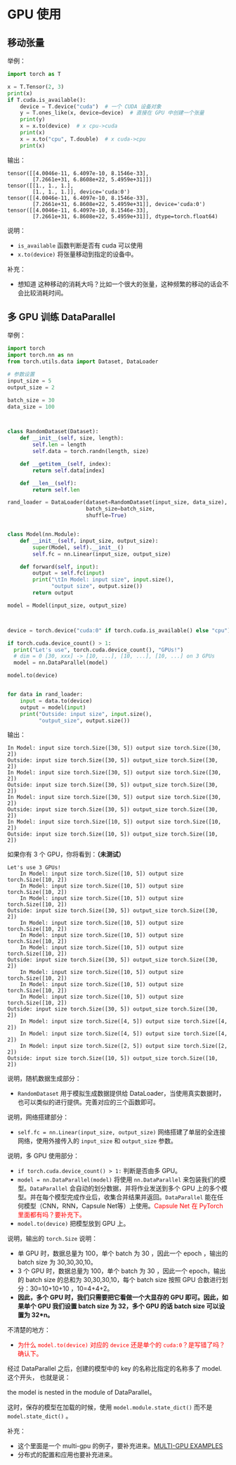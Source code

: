 # GPU 使用



## 移动张量

举例：

```py
import torch as T

x = T.Tensor(2, 3)
print(x)
if T.cuda.is_available():
    device = T.device("cuda")  # 一个 CUDA 设备对象
    y = T.ones_like(x, device=device)  # 直接在 GPU 中创建一个张量
    print(y)
    x = x.to(device)  # x cpu->cuda
    print(x)
    x = x.to("cpu", T.double)  # x cuda->cpu
    print(x)
```

输出：

```
tensor([[4.0046e-11, 6.4097e-10, 8.1546e-33],
        [7.2661e+31, 6.8608e+22, 5.4959e+31]])
tensor([[1., 1., 1.],
        [1., 1., 1.]], device='cuda:0')
tensor([[4.0046e-11, 6.4097e-10, 8.1546e-33],
        [7.2661e+31, 6.8608e+22, 5.4959e+31]], device='cuda:0')
tensor([[4.0046e-11, 6.4097e-10, 8.1546e-33],
        [7.2661e+31, 6.8608e+22, 5.4959e+31]], dtype=torch.float64)
```

说明：

- `is_available` 函数判断是否有 cuda 可以使用
- `x.to(device)` 将张量移动到指定的设备中。

补充：

- 想知道 这种移动的消耗大吗？比如一个很大的张量，这种频繁的移动的话会不会比较消耗时间。





## 多 GPU 训练 DataParallel

举例：

```py
import torch
import torch.nn as nn
from torch.utils.data import Dataset, DataLoader

# 参数设置
input_size = 5
output_size = 2

batch_size = 30
data_size = 100



class RandomDataset(Dataset):
    def __init__(self, size, length):
        self.len = length
        self.data = torch.randn(length, size)

    def __getitem__(self, index):
        return self.data[index]

    def __len__(self):
        return self.len

rand_loader = DataLoader(dataset=RandomDataset(input_size, data_size),
                         batch_size=batch_size,
                         shuffle=True)


class Model(nn.Module):
    def __init__(self, input_size, output_size):
        super(Model, self).__init__()
        self.fc = nn.Linear(input_size, output_size)

    def forward(self, input):
        output = self.fc(input)
        print("\tIn Model: input size", input.size(),
              "output size", output.size())
        return output

model = Model(input_size, output_size)



device = torch.device("cuda:0" if torch.cuda.is_available() else "cpu")

if torch.cuda.device_count() > 1:
  print("Let's use", torch.cuda.device_count(), "GPUs!")
  # dim = 0 [30, xxx] -> [10, ...], [10, ...], [10, ...] on 3 GPUs
  model = nn.DataParallel(model)

model.to(device)


for data in rand_loader:
    input = data.to(device)
    output = model(input)
    print("Outside: input size", input.size(),
          "output_size", output.size())
```

输出：

```
In Model: input size torch.Size([30, 5]) output size torch.Size([30, 2])
Outside: input size torch.Size([30, 5]) output_size torch.Size([30, 2])
In Model: input size torch.Size([30, 5]) output size torch.Size([30, 2])
Outside: input size torch.Size([30, 5]) output_size torch.Size([30, 2])
In Model: input size torch.Size([30, 5]) output size torch.Size([30, 2])
Outside: input size torch.Size([30, 5]) output_size torch.Size([30, 2])
In Model: input size torch.Size([10, 5]) output size torch.Size([10, 2])
Outside: input size torch.Size([10, 5]) output_size torch.Size([10, 2])
```

如果你有 3 个 GPU，你将看到：**（未测试）**


```
Let's use 3 GPUs!
    In Model: input size torch.Size([10, 5]) output size torch.Size([10, 2])
    In Model: input size torch.Size([10, 5]) output size torch.Size([10, 2])
    In Model: input size torch.Size([10, 5]) output size torch.Size([10, 2])
Outside: input size torch.Size([30, 5]) output_size torch.Size([30, 2])
    In Model: input size torch.Size([10, 5]) output size torch.Size([10, 2])
    In Model: input size torch.Size([10, 5]) output size torch.Size([10, 2])
    In Model: input size torch.Size([10, 5]) output size torch.Size([10, 2])
Outside: input size torch.Size([30, 5]) output_size torch.Size([30, 2])
    In Model: input size torch.Size([10, 5]) output size torch.Size([10, 2])
    In Model: input size torch.Size([10, 5]) output size torch.Size([10, 2])
    In Model: input size torch.Size([10, 5]) output size torch.Size([10, 2])
Outside: input size torch.Size([30, 5]) output_size torch.Size([30, 2])
    In Model: input size torch.Size([4, 5]) output size torch.Size([4, 2])
    In Model: input size torch.Size([4, 5]) output size torch.Size([4, 2])
    In Model: input size torch.Size([2, 5]) output size torch.Size([2, 2])
Outside: input size torch.Size([10, 5]) output_size torch.Size([10, 2])
```

说明，随机数据生成部分：

- `RandomDataset` 用于模拟生成数据提供给 DataLoader，当使用真实数据时，也可以类似的进行提供。完善对应的三个函数即可。

说明，网络搭建部分：

- `self.fc = nn.Linear(input_size, output_size)` 网络搭建了单层的全连接网络，使用外接传入的 `input_size` 和 `output_size` 参数。


说明，多 GPU 使用部分：

- `if torch.cuda.device_count() > 1:` 判断是否由多 GPU。
- `model = nn.DataParallel(model)` 将使用 `nn.DataParallel` 来包装我们的模型。`DataParallel` 会自动的划分数据，并将作业发送到多个 GPU 上的多个模型。并在每个模型完成作业后，收集合并结果并返回。`DataParallel` 能在任何模型（CNN，RNN，Capsule Net等）上使用。<span style="color:red;">Capsule Net 在 PyTorch 里面都有吗？要补充下。</span>
- `model.to(device)` 把模型放到 GPU 上。

说明，输出的 `torch.Size` 说明：

- 单 GPU 时，数据总量为 100，单个 batch 为 30 ，因此一个 epoch ，输出的 batch size 为 30,30,30,10。
- 3 个 GPU 时，数据总量为 100，单个 batch 为 30 ，因此一个 epoch，输出的 batch size 的总和为 30,30,30,10，每个 batch size 按照 GPU 合数进行划分：30=10+10+10 ，10=4+4+2。
- **因此，多个 GPU 时，我们只需要把它看做一个大显存的 GPU 即可。因此，如果单个 GPU 我们设置 batch size 为 32，多个 GPU 的话 batch size 可以设置为 32*n。**


不清楚的地方：

- <span style="color:red;">为什么 `model.to(device)` 对应的 `device` 还是单个的 `cuda:0`？是写错了吗？确认下。</span>





经过 DataParallel 之后，创建的模型中的 key 的名称比指定的名称多了 model. 这个开头， 也就是说：

the model is nested in the module of DataParallel。

这时，保存的模型在加载的时候，使用 `model.module.state_dict()` 而不是 `model.state_dict()` 。



补充：

- 这个里面是一个 multi-gpu 的例子，要补充进来。[MULTI-GPU EXAMPLES](https://pytorch.org/tutorials/beginner/former_torchies/parallelism_tutorial.html)
- 分布式的配置和应用也要补充进来。
